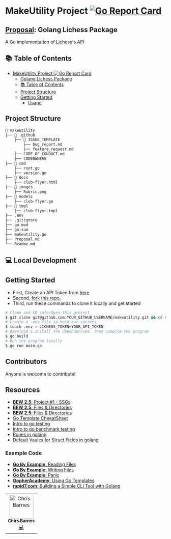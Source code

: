 # MakeUtility Project [![Go Report Card](https://goreportcard.com/badge/github.com/Christopher-MakeSchool/makesite)](https://goreportcard.com/report/github.com/Christopher-MakeSchool/makesite)

## [Proposal](Proposal.md): Golang Lichess Package

A Go implementation of [Lichess](https://lichess.org)'s [API](https://lichess.org/api)

## 📚 Table of Contents

- [MakeUtility Project ![Go Report Card](https://goreportcard.com/report/github.com/Christopher-MakeSchool/makesite)](#makeutility-project-)
  - [Golang Lichess Package](#golang-lichess-package)
  - [📚 Table of Contents](#-table-of-contents)
  - [Project Structure](#project-structure)
  - [Getting Started](#getting-started)
    - [Usage](#usage)

## Project Structure

```bash
📂 makeutility
├── 📂 .github
    ├── 📂 ISSUE_TEMPLATE
        ├── bug_report.md
        ├── feature_request.md
    ├── CODE_OF_CONDUCT.md
    ├── CODEOWNERS
├── 📂 cmd
    ├── root.go
    ├── version.go
├── 📂 docs
    ├── club-flyer.html
├── 📂 images
    ├── Rubric.png
├── 📂 models
    ├── club-flyer.go
├── 📂 tmpl
    ├── club-flyer.tmpl
├── .env
├── .gitignore
├── go.mod
├── go.sum
├── makeutility.go
├── Proposal.md
└── Readme.md
```

## 💻 Local Development

## Getting Started

- First, Create an API Token from [here](https://lichess.org/account/oauth/token/create)
- Second, [fork this repo](https://github.com/Christopher-MakeSchool/makeutility/fork),
- Third, run these commands to clone it locally and get started

```zsh
# Clone and CD into/Open this project
$ git clone git@github.com:YOUR_GITHUB_USERNAME/makeutility.git && cd makeutility
# Create a .env file to hold our secrets
$ touch .env > LICHESS_TOKEN=YOUR_API_TOKEN
# Download & Install the dependancies. Then Compile the program
$ go build
# Run the program locally
$ go run main.go
```

## Contributors

Anyone is welcome to contribute!

<table>
  <tr>
    <td align="center"><a href="https://github.com/chrisbarnes7404"><img src="https://avatars3.githubusercontent.com/u/25515082?s=460&u=d6d50a936b3e64d2e3d071574891a81faa33d0cb&v=4" width="75px;" alt="Chris Barnes"/><br /><sub><b>Chirs Barnes</b></sub></a><br /><a href="https://github.com/tempor1s/msconsole/commits?author=chrisbarnes7404" title="Code">💻</a></td>
  </tr>

## Resources

- [**BEW 2.5**: Project #1 - SSGs](https://make-school-courses.github.io/BEW-2.5-Strongly-Typed-Languages/#/Lessons/SSGProject)
- [**BEW 2.5**: Files & Directories](https://make-school-courses.github.io/BEW-2.5-Strongly-Typed-Languages/#/Lessons/FilesDirectories)
- [**BEW 2.5**: Files & Directories](https://make-school-courses.github.io/BEW-2.5-Strongly-Typed-Languages/#/Lessons/**3rdPartyLibs**)
- [Go Template CheeatSheet](https://curtisvermeeren.github.io/2017/09/14/Golang-Templates-Cheatsheet)
- [Intro to go testing](https://tutorialedge.net/golang/intro-testing-in-go/)
- [Intro to go benchmark testing](https://tutorialedge.net/golang/benchmarking-your-go-programs/)
- [Runes in golang](https://www.geeksforgeeks.org/rune-in-golang/)
- [Default Vaules for Struct Fields in golang](https://www.geeksforgeeks.org/how-to-assign-default-value-for-struct-field-in-golang/)

### Example Code

- [**Go By Example**: Reading Files](https://gobyexample.com/reading-files)
- [**Go By Example**: Writing Files](https://gobyexample.com/writing-files)
- [**Go By Example**: Panic](https://gobyexample.com/panic)
- [**GopherAcademy**: Using Go Templates](https://blog.gopheracademy.com/advent-2017/using-go-templates/)
- [**rapid7.com**: Building a Simple CLI Tool with Golang](https://blog.rapid7.com/2016/08/04/build-a-simple-cli-tool-with-golang/)
